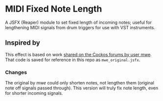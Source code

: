 # MIDI Fixed Note Length

A JSFX (Reaper) module to set fixed length of incoming notes; useful for lengthening MIDI signals from drum triggers for use with VST instruments.


## Inspired by

This effect is based on work [shared on the Cockos forums by user mwe](https://web.archive.org/web/20231021155326/https://forum.cockos.com/showpost.php?p=1220610&postcount=13).
That code is saved for reference in this repo as `mwe_original.jsfx`.


### Changes

The original by _mwe_ could only shorten notes, not lengthen them (original note off signals passed through).
This version will truly fix note length, even for shorter incoming signals.
